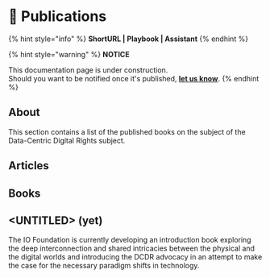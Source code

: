 # 📖 Publications

{% hint style="info" %}
**ShortURL | Playbook | Assistant**
{% endhint %}

{% hint style="warning" %}
**NOTICE**

This documentation page is under construction.\
Should you want to be notified once it's published, [**let us know**](https://tiof.click/TIOFTarianUpdatesService).
{% endhint %}

## About

This section contains a list of the published books on the subject of the Data-Centric Digital Rights subject.

## Articles





## Books





## \<UNTITLED> (yet)

The IO Foundation is currently developing an introduction book exploring the deep interconnection and shared intricacies between the physical and the digital worlds and introducing the DCDR advocacy in an attempt to make the case for the necessary paradigm shifts in technology.

